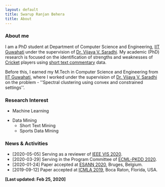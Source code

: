 ```yaml
---
layout: default
title: Swarup Ranjan Behera
title: About
---
```


<p><h3>About me</h3></p>

I am a PhD student at Department of Computer Science and Engineering, [IIT Guwahati](https://www.iitg.ac.in/) under the supervision of [Dr. Vijaya V. Saradhi](https://www.iitg.ac.in/saradhi/personal.html). My academic (PhD) research is focused on the identification of strengths and weaknesses of [Cricket](https://en.wikipedia.org/wiki/Cricket) players using [short text commentary](https://www.espncricinfo.com/story/_/id/21842785/siddhartha-vaidyanathan-online-cricket-text-commentary-pioneer-robert-elz) data. 

Before this, I earned my M.Tech in Computer Science and Engineering from [IIT Guwahati](https://www.iitg.ac.in/), where I worked under the supervision of [Dr. Vijaya V. Saradhi](https://www.iitg.ac.in/saradhi/personal.html) on the problem - ''Spectral clustering using convex and constrained settings''.

<p><h3>Research Interest</h3></p>

* Machine Learning
+ Data Mining
  - Short Text Mining
  - Sports Data Mining

<p><h3>News & Activities</h3></p>

- [2020-05-05]  Serving as a reviewer of [IEEE VIS 2020](http://ieeevis.org/year/2020/welcome/).
- [2020-03-29]  Serving in the Program Committee of [ECML-PKDD 2020](http://ieeevis.org/year/2020/welcome).
- [2020-01-24]  Paper accepted at [ESANN 2020](https://www.esann.org/), Bruges, Belgium.
- [2019-09-12]  Paper accepted at [ICMLA 2019](https://www.icmla-conference.org), Boca Raton, Florida, USA.

**[Last updated: Feb 25, 2020]**
